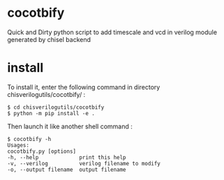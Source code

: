 # cocotbify
Quick and Dirty python script to add timescale and vcd in verilog module generated by chisel backend

# install

To install it, enter the following command in directory
chisverilogutils/cocotbify/ :

```shell
$ cd chisverilogutils/cocotbify
$ python -m pip install -e .
```

Then launch it like another shell command :
```shell
$ cocotbify -h
Usages:
cocotbify.py [options]
-h, --help             print this help
-v, --verilog          verilog filename to modify
-o, --output filename  output filename
```
